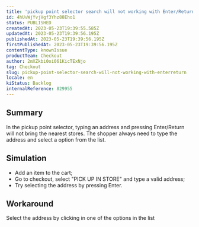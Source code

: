 ```yaml
---
title: 'pickup point selector search will not working with Enter/Return'
id: 4hUvWjYvjVgf3Yhz88Eho1
status: PUBLISHED
createdAt: 2023-05-23T19:39:55.585Z
updatedAt: 2023-05-23T19:39:56.195Z
publishedAt: 2023-05-23T19:39:56.195Z
firstPublishedAt: 2023-05-23T19:39:56.195Z
contentType: knownIssue
productTeam: Checkout
author: 2mXZkbi0oi061KicTExNjo
tag: Checkout
slug: pickup-point-selector-search-will-not-working-with-enterreturn
locale: en
kiStatus: Backlog
internalReference: 829955
---
```


## Summary


In the pickup point selector, typing an address and pressing Enter/Return will not bring the nearest stores. The shopper always need to type the address and select a option from the list.


##

## Simulation



- Add an item to the cart;
- Go to checkout, select "PICK UP IN STORE" and type a valid address;
- Try selecting the address by pressing Enter.


##

## Workaround


Select the address by clicking in one of the options in the list




